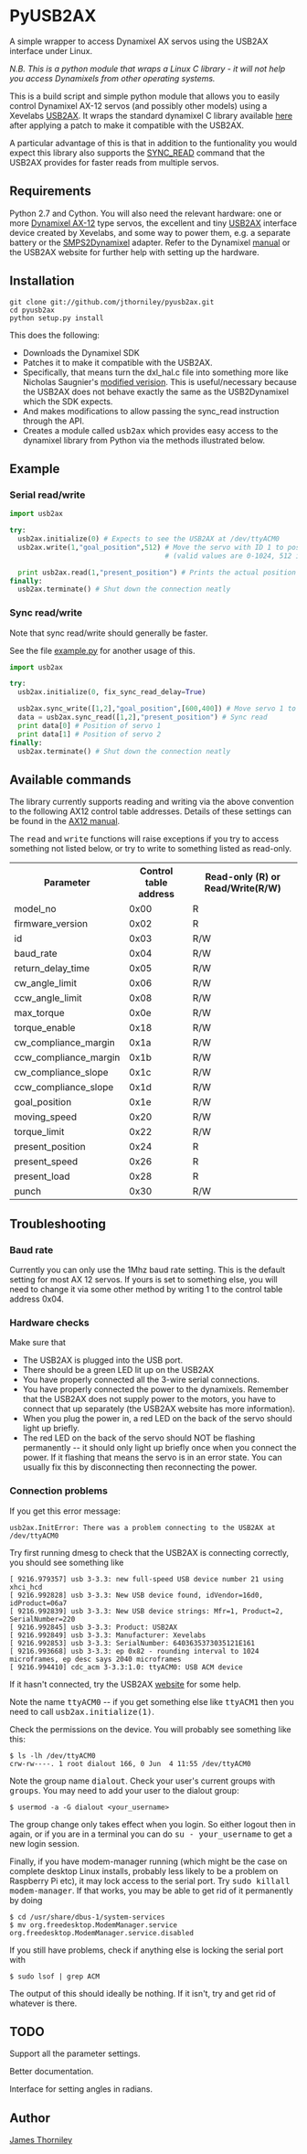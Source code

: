 # PyUSB2AX

A simple wrapper to access Dynamixel AX servos using the USB2AX interface under Linux.

_N.B. This is a python module that wraps a Linux C library - it will not help you access Dynamixels from other operating systems._

This is a build script and simple python module that allows you to easily control Dynamixel AX-12 servos (and possibly other models) using a 
Xevelabs [USB2AX](http://xevelabs.com/doku.php?id=product:usb2ax:usb2ax). It wraps the standard dynamixel C library 
available [here](http://support.robotis.com/en/software/dynamixel_sdk/usb2dynamixel/usb2dxl_linux.htm) after applying 
a patch to make it compatible with the USB2AX.

A particular advantage of this is that in addition to the funtionality you would expect this library
also supports the 
[SYNC_READ](http://www.xevelabs.com/doku.php?id=product:usb2ax:advanced_instructions) 
command that the USB2AX provides for faster reads from multiple servos.

## Requirements

Python 2.7 and Cython. You will also need the relevant hardware: one or more [Dynamixel AX-12](http://www.robotis.com/xe/dynamixel_en) type servos, the excellent and tiny [USB2AX](http://xevelabs.com/doku.php?id=product:usb2ax:usb2ax) interface device created by Xevelabs, and some way to power them, e.g. a separate battery or the [SMPS2Dynamixel](http://www.trossenrobotics.com/store/p/5886-SMPS2Dynamixel-Adapter.aspx) adapter. Refer to the Dynamixel [manual](http://support.robotis.com/en/product/dynamixel/ax_series/dxl_ax_actuator.htm) or the USB2AX website for further help with setting up the hardware.

## Installation

    git clone git://github.com/jthorniley/pyusb2ax.git
    cd pyusb2ax
    python setup.py install
    
This does the following:

* Downloads the Dynamixel SDK
* Patches it to make it compatible with the USB2AX.
 * Specifically, that means turn the dxl\_hal.c file into something more like Nicholas Saugnier's [modified verision](https://paranoidstudio.assembla.com/code/paranoidstudio/git/node/blob/master/usb2ax/soft/dxl_hal.c). This is useful/necessary because the USB2AX does not behave exactly the same as the USB2Dynamixel which the SDK expects.
 * And makes modifications to allow passing the sync\_read instruction through the API.
* Creates a module called <tt>usb2ax</tt> which provides easy access to the dynamixel library from Python via the
  methods illustrated below.

## Example

### Serial read/write
```python
import usb2ax

try:
  usb2ax.initialize(0) # Expects to see the USB2AX at /dev/ttyACM0
  usb2ax.write(1,"goal_position",512) # Move the servo with ID 1 to position 512
                                      # (valid values are 0-1024, 512 is in the middle)

  print usb2ax.read(1,"present_position") # Prints the actual position reported by the dynamixel.
finally:
  usb2ax.terminate() # Shut down the connection neatly
```

### Sync read/write

Note that sync read/write should generally be faster.

See the file [example.py](https://github.com/jthorniley/pyusb2ax/blob/master/example.py) for another usage of this.

```python    
import usb2ax

try:
  usb2ax.initialize(0, fix_sync_read_delay=True)

  usb2ax.sync_write([1,2],"goal_position",[600,400]) # Move servo 1 to 600 and servo 2 to 400
  data = usb2ax.sync_read([1,2],"present_position") # Sync read
  print data[0] # Position of servo 1
  print data[1] # Position of servo 2
finally:
  usb2ax.terminate() # Shut down the connection neatly
```

## Available commands

The library currently supports reading and writing via the above convention to
the following AX12 control table addresses. Details of these settings can be found
in the [AX12 manual](http://support.robotis.com/en/product/dynamixel/ax_series/dxl_ax_actuator.htm).

The <tt>read</tt> and <tt>write</tt> functions will raise exceptions if you
try to access something not listed below, or try to write to something listed
as read-only.


<table>
<tr><th>Parameter</th><th>Control table address</th><th>Read-only (R) or Read/Write(R/W)</th></tr>
<tr><td>model_no</td><td>0x00</td><td>R</td></tr>
<tr><td>firmware_version</td><td>0x02</td><td>R</td></tr>
<tr><td>id</td><td>0x03</td><td>R/W</td></tr>
<tr><td>baud_rate</td><td>0x04</td><td>R/W</td></tr>
<tr><td>return_delay_time</td><td>0x05</td><td>R/W</td></tr>
<tr><td>cw_angle_limit</td><td>0x06</td><td>R/W</td></tr>
<tr><td>ccw_angle_limit</td><td>0x08</td><td>R/W</td></tr>
<tr><td>max_torque</td><td>0x0e</td><td>R/W</td></tr>
<tr><td>torque_enable</td><td>0x18</td><td>R/W</td></tr>
<tr><td>cw_compliance_margin</td><td>0x1a</td><td>R/W</td></tr>
<tr><td>ccw_compliance_margin</td><td>0x1b</td><td>R/W</td></tr>
<tr><td>cw_compliance_slope</td><td>0x1c</td><td>R/W</td></tr>
<tr><td>ccw_compliance_slope</td><td>0x1d</td><td>R/W</td></tr>
<tr><td>goal_position</td><td>0x1e</td><td>R/W</td></tr>
<tr><td>moving_speed</td><td>0x20</td><td>R/W</td></tr>
<tr><td>torque_limit</td><td>0x22</td><td>R/W</td></tr>
<tr><td>present_position</td><td>0x24</td><td>R</td></tr>
<tr><td>present_speed</td><td>0x26</td><td>R</td></tr>
<tr><td>present_load</td><td>0x28</td><td>R</td></tr>
<tr><td>punch</td><td>0x30</td><td>R/W</td></tr>
</table>

## Troubleshooting

### Baud rate

Currently you can only use the 1Mhz baud rate setting. This is the default setting for most AX 12 servos. If yours is set to something else, you will need to change it via some other method by writing 1 to the control table address 0x04.

### Hardware checks

Make sure that

* The USB2AX is plugged into the USB port.
* There should be a green LED lit up on the USB2AX
* You have properly connected all the 3-wire serial connections.
* You have properly connected the power to the dynamixels. Remember that the USB2AX does not supply power to the motors, you have to connect that up separately (the USB2AX website has more information).
 * When you plug the power in, a red LED on the back of the servo should light up briefly.
* The red LED on the back of the servo should NOT be flashing permanently -- it should only light up briefly once when you connect the power. If it flashing that means the servo is in an error state. You can usually fix this by disconnecting then reconnecting the power.

### Connection problems

If you get this error message:

    usb2ax.InitError: There was a problem connecting to the USB2AX at /dev/ttyACM0

Try first running dmesg to check that the USB2AX is connecting correctly, you should see something
like

    [ 9216.979357] usb 3-3.3: new full-speed USB device number 21 using xhci_hcd
    [ 9216.992828] usb 3-3.3: New USB device found, idVendor=16d0, idProduct=06a7
    [ 9216.992839] usb 3-3.3: New USB device strings: Mfr=1, Product=2, SerialNumber=220
    [ 9216.992845] usb 3-3.3: Product: USB2AX
    [ 9216.992849] usb 3-3.3: Manufacturer: Xevelabs
    [ 9216.992853] usb 3-3.3: SerialNumber: 6403635373035121E161
    [ 9216.993668] usb 3-3.3: ep 0x82 - rounding interval to 1024 microframes, ep desc says 2040 microframes
    [ 9216.994410] cdc_acm 3-3.3:1.0: ttyACM0: USB ACM device

If it hasn't connected, try the USB2AX [website](http://xevelabs.com/doku.php?id=product:usb2ax:usb2ax) for some help.

Note the name <tt>ttyACM0</tt> -- if you get something else like <tt>ttyACM1</tt> then
you need to call <tt>usb2ax.initialize(1)</tt>.

Check the permissions on the device. You will probably see something like this:

    $ ls -lh /dev/ttyACM0 
    crw-rw----. 1 root dialout 166, 0 Jun  4 11:55 /dev/ttyACM0

Note the group name <tt>dialout</tt>. Check your user's current groups with <tt>groups</tt>.
You may need to add your user to the dialout group:

    $ usermod -a -G dialout <your_username>

The group change only takes effect when you login. So either logout then in again, or if you are in
a terminal you can do <tt>su - your\_username</tt> to get a new login session.

Finally, if you have modem-manager running (which might be the case on complete desktop
Linux installs, probably less likely to be a problem on Raspberry Pi etc), it
may lock access to the serial port. Try
<tt>sudo killall modem-manager</tt>. If that works, you may be able to get rid of it permanently by doing

    $ cd /usr/share/dbus-1/system-services
    $ mv org.freedesktop.ModemManager.service org.freedesktop.ModemManager.service.disabled

If you still have problems, check if anything else is locking the serial port with

    $ sudo lsof | grep ACM

The output of this should ideally be nothing. If it isn't, try and get rid of whatever is there.

## TODO

Support all the parameter settings.

Better documentation.

Interface for setting angles in radians.


## Author

[James Thorniley](http://www.jamesthorniley.com)
